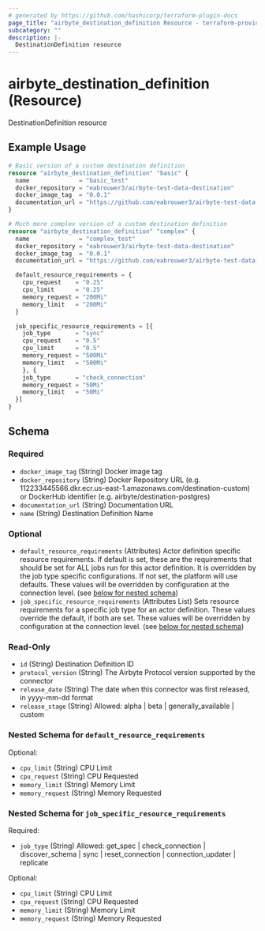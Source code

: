 ```yaml
---
# generated by https://github.com/hashicorp/terraform-plugin-docs
page_title: "airbyte_destination_definition Resource - terraform-provider-airbyte"
subcategory: ""
description: |-
  DestinationDefinition resource
---
```


# airbyte_destination_definition (Resource)

DestinationDefinition resource

## Example Usage

```terraform
# Basic version of a custom destination definition
resource "airbyte_destination_definition" "basic" {
  name              = "basic_test"
  docker_repository = "eabrouwer3/airbyte-test-data-destination"
  docker_image_tag  = "0.0.1"
  documentation_url = "https://github.com/eabrouwer3/airbyte-test-data-destination"
}

# Much more complex version of a custom destination definition
resource "airbyte_destination_definition" "complex" {
  name              = "complex_test"
  docker_repository = "eabrouwer3/airbyte-test-data-destination"
  docker_image_tag  = "0.0.1"
  documentation_url = "https://github.com/eabrouwer3/airbyte-test-data-destination"

  default_resource_requirements = {
    cpu_request    = "0.25"
    cpu_limit      = "0.25"
    memory_request = "200Mi"
    memory_limit   = "200Mi"
  }

  job_specific_resource_requirements = [{
    job_type       = "sync"
    cpu_request    = "0.5"
    cpu_limit      = "0.5"
    memory_request = "500Mi"
    memory_limit   = "500Mi"
    }, {
    job_type       = "check_connection"
    memory_request = "50Mi"
    memory_limit   = "50Mi"
  }]
}
```

<!-- schema generated by tfplugindocs -->
## Schema

### Required

- `docker_image_tag` (String) Docker image tag
- `docker_repository` (String) Docker Repository URL (e.g. 112233445566.dkr.ecr.us-east-1.amazonaws.com/destination-custom) or DockerHub identifier (e.g. airbyte/destination-postgres)
- `documentation_url` (String) Documentation URL
- `name` (String) Destination Definition Name

### Optional

- `default_resource_requirements` (Attributes) Actor definition specific resource requirements. If default is set, these are the requirements that should be set for ALL jobs run for this actor definition. It is overridden by the job type specific configurations. If not set, the platform will use defaults. These values will be overridden by configuration at the connection level. (see [below for nested schema](#nestedatt--default_resource_requirements))
- `job_specific_resource_requirements` (Attributes List) Sets resource requirements for a specific job type for an actor definition. These values override the default, if both are set. These values will be overridden by configuration at the connection level. (see [below for nested schema](#nestedatt--job_specific_resource_requirements))

### Read-Only

- `id` (String) Destination Definition ID
- `protocol_version` (String) The Airbyte Protocol version supported by the connector
- `release_date` (String) The date when this connector was first released, in yyyy-mm-dd format
- `release_stage` (String) Allowed: alpha | beta | generally_available | custom

<a id="nestedatt--default_resource_requirements"></a>
### Nested Schema for `default_resource_requirements`

Optional:

- `cpu_limit` (String) CPU Limit
- `cpu_request` (String) CPU Requested
- `memory_limit` (String) Memory Limit
- `memory_request` (String) Memory Requested


<a id="nestedatt--job_specific_resource_requirements"></a>
### Nested Schema for `job_specific_resource_requirements`

Required:

- `job_type` (String) Allowed: get_spec | check_connection | discover_schema | sync | reset_connection | connection_updater | replicate

Optional:

- `cpu_limit` (String) CPU Limit
- `cpu_request` (String) CPU Requested
- `memory_limit` (String) Memory Limit
- `memory_request` (String) Memory Requested


